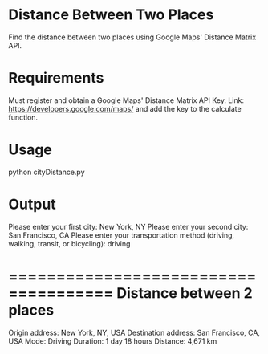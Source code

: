 # Distance Between Two Places
Find the distance between two places using Google Maps' Distance Matrix API.

# Requirements
Must register and obtain a Google Maps' Distance Matrix API Key. Link: https://developers.google.com/maps/ and add the key to the calculate function.

# Usage
python cityDistance.py

# Output
Please enter your first city: New York, NY
Please enter your second city: San Francisco, CA
Please enter your transportation method (driving, walking, transit, or bicycling): driving

=====================================
     Distance between 2 places       
=====================================
Origin address: New York, NY, USA
Destination address: San Francisco, CA, USA
Mode: Driving
Duration: 1 day 18 hours
Distance: 4,671 km

